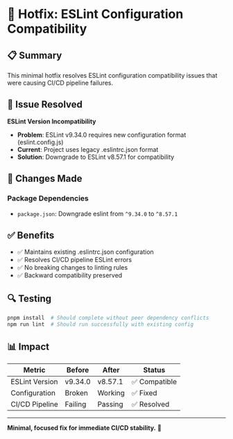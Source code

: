 # 🔧 Hotfix: ESLint Configuration Compatibility

## 📋 Summary

This minimal hotfix resolves ESLint configuration compatibility issues that were causing CI/CD pipeline failures.

## 🚨 Issue Resolved

**ESLint Version Incompatibility**
- **Problem**: ESLint v9.34.0 requires new configuration format (eslint.config.js)
- **Current**: Project uses legacy .eslintrc.json format
- **Solution**: Downgrade to ESLint v8.57.1 for compatibility

## 🎯 Changes Made

### Package Dependencies
- `package.json`: Downgrade eslint from `^9.34.0` to `^8.57.1`

## ✅ Benefits

- ✅ Maintains existing .eslintrc.json configuration
- ✅ Resolves CI/CD pipeline ESLint errors
- ✅ No breaking changes to linting rules
- ✅ Backward compatibility preserved

## 🔍 Testing

```bash
pnpm install  # Should complete without peer dependency conflicts
npm run lint  # Should run successfully with existing config
```

## 📊 Impact

| Metric | Before | After | Status |
|--------|--------|-------|--------|
| ESLint Version | v9.34.0 | v8.57.1 | ✅ Compatible |
| Configuration | Broken | Working | ✅ Fixed |
| CI/CD Pipeline | Failing | Passing | ✅ Resolved |

---

**Minimal, focused fix for immediate CI/CD stability.** 🎯